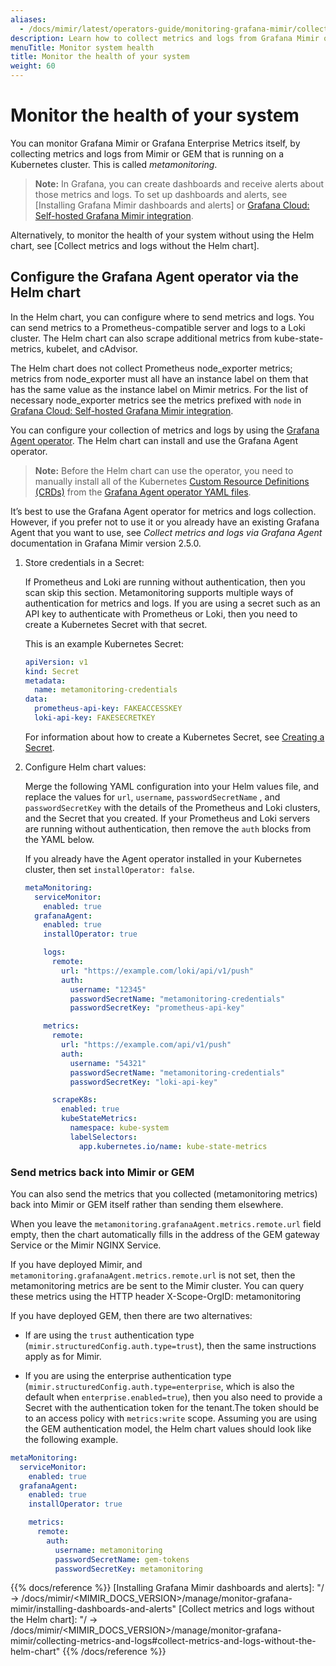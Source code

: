 ```yaml
---
aliases:
  - /docs/mimir/latest/operators-guide/monitoring-grafana-mimir/collecting-metrics-and-logs/
description: Learn how to collect metrics and logs from Grafana Mimir or GEM itself.
menuTitle: Monitor system health
title: Monitor the health of your system
weight: 60
---
```


# Monitor the health of your system

You can monitor Grafana Mimir or Grafana Enterprise Metrics itself, by collecting metrics and logs from Mimir or GEM that is running on a Kubernetes cluster. This is called _metamonitoring_.

> **Note:** In Grafana, you can create dashboards and receive alerts about those metrics and logs. To set up dashboards and alerts,
> see [Installing Grafana Mimir dashboards and alerts] or [Grafana Cloud: Self-hosted Grafana Mimir integration](/docs/grafana-cloud/integrations/integrations/integration-mimir/).

Alternatively, to monitor the health of your system without using the Helm chart, see [Collect metrics and logs without the Helm chart].

## Configure the Grafana Agent operator via the Helm chart

In the Helm chart, you can configure where to send metrics and logs.
You can send metrics to a Prometheus-compatible server
and logs to a Loki cluster.
The Helm chart can also scrape additional metrics from kube-state-metrics, kubelet, and cAdvisor.

The Helm chart does not collect Prometheus node_exporter metrics;
metrics from node_exporter must all have an instance label on them
that has the same value as the instance label on Mimir metrics.
For the list of necessary node_exporter metrics see the metrics
prefixed with `node` in [Grafana Cloud: Self-hosted Grafana Mimir integration](/docs/grafana-cloud/integrations/integrations/integration-mimir/#metrics).

You can configure your collection of metrics and logs
by using the [Grafana Agent operator](/docs/agent/latest/operator/).
The Helm chart can install and use the Grafana Agent operator.

> **Note:** Before the Helm chart can use the operator,
> you need to manually install all of the Kubernetes [Custom Resource Definitions (CRDs)](https://helm.sh/docs/chart_best_practices/custom_resource_definitions/) from the [Grafana Agent operator YAML files](https://github.com/grafana/agent/tree/main/production/operator/crds).

It’s best to use the Grafana Agent operator for metrics and logs collection.
However, if you prefer not to use it or you already have an existing Grafana Agent that you want to use, see _Collect metrics and logs via Grafana Agent_ documentation in Grafana Mimir version 2.5.0.

1. Store credentials in a Secret:

   If Prometheus and Loki are running without authentication, then you scan skip this section.
   Metamonitoring supports multiple ways of authentication for metrics and logs. If you are using a secret such as an API
   key to authenticate with Prometheus or Loki, then you need to create a Kubernetes Secret with that secret.

   This is an example Kubernetes Secret:

   ```yaml
   apiVersion: v1
   kind: Secret
   metadata:
     name: metamonitoring-credentials
   data:
     prometheus-api-key: FAKEACCESSKEY
     loki-api-key: FAKESECRETKEY
   ```

   For information about how to create a Kubernetes Secret, see
   [Creating a Secret](https://kubernetes.io/docs/concepts/configuration/secret/#creating-a-secret).

1. Configure Helm chart values:

   Merge the following YAML configuration into your Helm values file, and replace the values for `url`, `username`, `passwordSecretName`
   , and `passwordSecretKey` with the details of the Prometheus and Loki clusters, and the Secret that you created. If your
   Prometheus and Loki servers are running without authentication, then remove the `auth` blocks from the YAML below.

   If you already have the Agent operator installed in your Kubernetes cluster, then set `installOperator: false`.

   ```yaml
   metaMonitoring:
     serviceMonitor:
       enabled: true
     grafanaAgent:
       enabled: true
       installOperator: true

       logs:
         remote:
           url: "https://example.com/loki/api/v1/push"
           auth:
             username: "12345"
             passwordSecretName: "metamonitoring-credentials"
             passwordSecretKey: "prometheus-api-key"

       metrics:
         remote:
           url: "https://example.com/api/v1/push"
           auth:
             username: "54321"
             passwordSecretName: "metamonitoring-credentials"
             passwordSecretKey: "loki-api-key"

         scrapeK8s:
           enabled: true
           kubeStateMetrics:
             namespace: kube-system
             labelSelectors:
               app.kubernetes.io/name: kube-state-metrics
   ```

### Send metrics back into Mimir or GEM

You can also send the metrics that you collected (metamonitoring metrics)
back into Mimir or GEM itself rather than sending them elsewhere.

When you leave the `metamonitoring.grafanaAgent.metrics.remote.url` field empty,
then the chart automatically fills in the address of the GEM gateway Service
or the Mimir NGINX Service.

If you have deployed Mimir, and `metamonitoring.grafanaAgent.metrics.remote.url` is not set,
then the metamonitoring metrics are be sent to the Mimir cluster.
You can query these metrics using the HTTP header X-Scope-OrgID: metamonitoring

If you have deployed GEM, then there are two alternatives:

- If are using the `trust` authentication type (`mimir.structuredConfig.auth.type=trust`),
  then the same instructions apply as for Mimir.

- If you are using the enterprise authentication type (`mimir.structuredConfig.auth.type=enterprise`, which is
  also the default when `enterprise.enabled=true`), then you also need to provide a Secret with the authentication
  token for the tenant.The token should be to an access policy with `metrics:write` scope.
  Assuming you are using the GEM authentication model, the Helm chart values should look like the following example.

```yaml
metaMonitoring:
  serviceMonitor:
    enabled: true
  grafanaAgent:
    enabled: true
    installOperator: true

    metrics:
      remote:
        auth:
          username: metamonitoring
          passwordSecretName: gem-tokens
          passwordSecretKey: metamonitoring
```

{{% docs/reference %}}
[Installing Grafana Mimir dashboards and alerts]: "/ -> /docs/mimir/<MIMIR_DOCS_VERSION>/manage/monitor-grafana-mimir/installing-dashboards-and-alerts"
[Collect metrics and logs without the Helm chart]: "/ -> /docs/mimir/<MIMIR_DOCS_VERSION>/manage/monitor-grafana-mimir/collecting-metrics-and-logs#collect-metrics-and-logs-without-the-helm-chart"
{{% /docs/reference %}}
